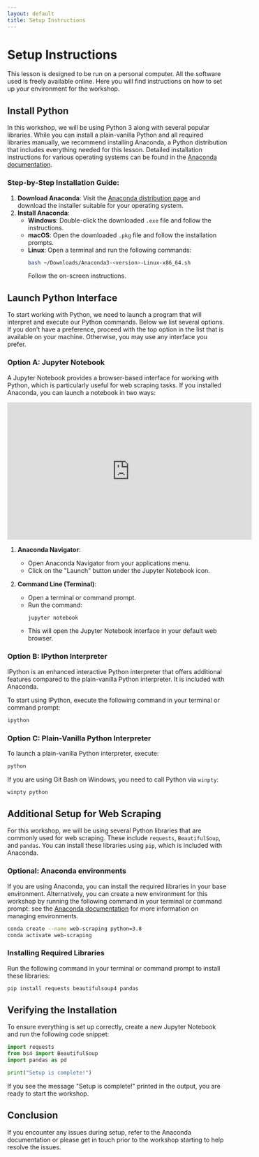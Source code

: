 ```yaml
---
layout: default
title: Setup Instructions
---
```


# Setup Instructions

This lesson is designed to be run on a personal computer.
All the software used is freely available online.
Here you will find instructions on how to set up your environment for the workshop.


## Install Python
In this workshop, we will be using Python 3 along with several popular libraries.
While you can install a plain-vanilla Python and all required libraries manually,
we recommend installing Anaconda, a Python distribution that includes everything needed for this lesson.
Detailed installation instructions for various operating systems can be found in the [Anaconda documentation](https://docs.anaconda.com/anaconda/install/).

### Step-by-Step Installation Guide:
1. **Download Anaconda**: Visit the [Anaconda distribution page](https://www.anaconda.com/products/distribution) and download the installer suitable for your operating system.
2. **Install Anaconda**:
    - **Windows**: Double-click the downloaded `.exe` file and follow the instructions.
    - **macOS**: Open the downloaded `.pkg` file and follow the installation prompts.
    - **Linux**: Open a terminal and run the following commands:
        ```bash
        bash ~/Downloads/Anaconda3-<version>-Linux-x86_64.sh
        ```
        Follow the on-screen instructions.

## Launch Python Interface
To start working with Python, we need to launch a program that will interpret and execute our Python commands. Below we list several options. If you don’t have a preference, proceed with the top option in the list that is available on your machine. Otherwise, you may use any interface you prefer.

### Option A: Jupyter Notebook
A Jupyter Notebook provides a browser-based interface for working with Python, which is particularly useful for web scraping tasks. If you installed Anaconda, you can launch a notebook in two ways:

<iframe width="560" height="315" src="https://www.youtube.com/embed/WUeBzT43JyY" frameborder="0" allowfullscreen></iframe>

1. **Anaconda Navigator**:
    - Open Anaconda Navigator from your applications menu.
    - Click on the "Launch" button under the Jupyter Notebook icon.

2. **Command Line (Terminal)**:
    - Open a terminal or command prompt.
    - Run the command:
        ```bash
        jupyter notebook
        ```
    - This will open the Jupyter Notebook interface in your default web browser.

### Option B: IPython Interpreter
IPython is an enhanced interactive Python interpreter that offers additional features compared to the plain-vanilla Python interpreter. It is included with Anaconda.

To start using IPython, execute the following command in your terminal or command prompt:
```bash
ipython
```

### Option C: Plain-Vanilla Python Interpreter
To launch a plain-vanilla Python interpreter, execute:
```bash
python
```
If you are using Git Bash on Windows, you need to call Python via `winpty`:
```bash
winpty python
```

## Additional Setup for Web Scraping
For this workshop, we will be using several Python libraries that are commonly used for web scraping. These include `requests`, `BeautifulSoup`, and `pandas`. You can install these libraries using `pip`, which is included with Anaconda.

### Optional: Anaconda environments
If you are using Anaconda, you can install the required libraries in your base environment. Alternatively, you can create a new environment for this workshop by running the following command in your terminal or command prompt:
see the [Anaconda documentation](https://docs.anaconda.com/anaconda/navigator/tutorials/manage-environments/) for more information on managing environments.
```bash
conda create --name web-scraping python=3.8
conda activate web-scraping
```

### Installing Required Libraries

Run the following command in your terminal or command prompt to install these libraries:
```bash
pip install requests beautifulsoup4 pandas
```

## Verifying the Installation
To ensure everything is set up correctly, create a new Jupyter Notebook and run the following code snippet:
```python
import requests
from bs4 import BeautifulSoup
import pandas as pd

print("Setup is complete!")
```
If you see the message "Setup is complete!" printed in the output, you are ready to start the workshop.

## Conclusion
If you encounter any issues during setup, refer to the Anaconda documentation or please get in touch prior to the workshop starting to help resolve the issues.

